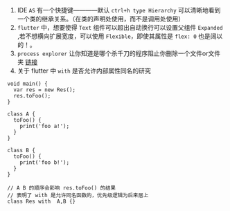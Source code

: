 1. IDE `AS` 有一个快捷键————默认 `ctrl+h type Hierarchy` 可以清晰地看到一个类的继承关系。（在类的声明处使用，而不是调用处使用）
2. `flutter` 中，想要使得 `Text` 组件可以超出自动换行可以设置父组件 `Expanded` ,若不想横向扩展宽度，可以使用 `Flexible`，即使其属性是 `flex: 0` 也是阔以的！。
3. `process explorer` 让你知道是哪个杀千刀的程序阻止你删除一个文件or文件夹 [链接](https://superuser.com/questions/1333118/cant-delete-empty-folder-because-it-is-used)
4. 关于 flutter 中 `with` 是否允许内部属性同名的研究
```
void main() {
  var res = new Res();
  res.toFoo();
}

class A {
  toFoo() {
    print('foo a!');
  }
}

class B {
  toFoo() {
    print('foo b!');
  }
}

// A B 的顺序会影响 res.toFoo() 的结果
// 表明了 with 是允许同名函数的，优先级逻辑为后来居上
class Res with  A,B {}
```

